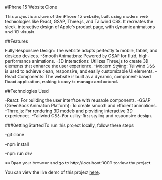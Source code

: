 #iPhone 15 Website Clone

This project is a clone of the iPhone 15 website, built using modern web technologies like React, GSAP, Three.js, and Tailwind CSS. It recreates the sleek, interactive design of Apple's product page, with dynamic animations and 3D visuals.

##Features

Fully Responsive Design: The website adapts perfectly to mobile, tablet, and desktop devices.
-Smooth Animations: Powered by GSAP for fluid, high-performance animations.
-3D Interactions: Utilizes Three.js to create 3D elements that enhance the user experience.
-Modern Styling: Tailwind CSS is used to achieve clean, responsive, and easily customizable UI elements.
-React Components: The website is built as a dynamic, component-based React application, making it easy to manage and extend.

##Technologies Used

-React: For building the user interface with reusable components.
-GSAP (GreenSock Animation Platform): To create smooth and efficient animations.
-Three.js: For rendering 3D models and providing interactive 3D experiences.
-Tailwind CSS: For utility-first styling and responsive design.

###Getting Started
To run this project locally, follow these steps:

-git clone

-npm install

-npm run dev

\*\*Open your browser and go to http://localhost:3000 to view the project.

You can view the live demo of this project [here](https://google.com).
